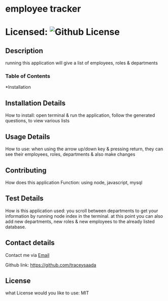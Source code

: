# employee tracker

# Licensed: ![Github License](https://img.shields.io/badge/license-MIT-blue.svg)


## Description

running this application will give a list of employees, roles & departments

### Table of Contents

*Installation

## Installation Details

How to install: open terminal & run the application, follow the generated questions, to view various lists

## Usage Details 

How to use: when using the arrow up/down key & pressing return, they can see their employees, roles, departments & also make changes

## Contributing 

How does this application Function: using node, javascript, mysql

## Test Details

How is this application used: you scroll between departments to get your information by running node index in the terminal. at this point you can also add new departments, new roles & new employees to the already listed database.



## Contact details

Contact me via [Email](mailto:tracey.saada@outlook.com)

Github link: https://github.com/traceysaada

## License

what License would you like to use: MIT





